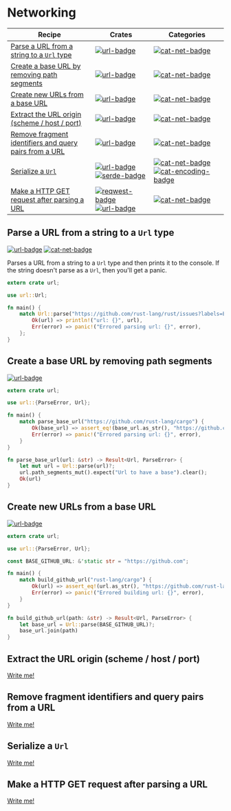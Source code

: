 # Networking

| Recipe | Crates | Categories |
|--------|--------|------------|
| [Parse a URL from a string to a `Url` type][ex-url-parse] | [![url-badge]][url] | [![cat-net-badge]][cat-net] |
| [Create a base URL by removing path segments][ex-url-base] | [![url-badge]][url] | [![cat-net-badge]][cat-net] |
| [Create new URLs from a base URL][ex-url-new-from-base] | [![url-badge]][url] | [![cat-net-badge]][cat-net] |
| [Extract the URL origin (scheme / host / port)][ex-url-origin] | [![url-badge]][url] | [![cat-net-badge]][cat-net] |
| [Remove fragment identifiers and query pairs from a URL][ex-url-rm-frag] | [![url-badge]][url] | [![cat-net-badge]][cat-net] |
| [Serialize a `Url`][ex-url-serialize] | [![url-badge]][url] [![serde-badge]][serde] | [![cat-net-badge]][cat-net] [![cat-encoding-badge]][cat-encoding]|
| [Make a HTTP GET request after parsing a URL][ex-url-reqwest] | [![reqwest-badge]][reqwest] [![url-badge]][url] | [![cat-net-badge]][cat-net] |

[ex-url-parse]: #ex-url-parse
<a name="ex-url-parse"/>
## Parse a URL from a string to a `Url` type

[![url-badge]][url] [![cat-net-badge]][cat-net]

Parses a URL from a string to a `Url` type and then prints it to the console. If the string doesn't parse as a `Url`, then you'll get a panic.

```rust
extern crate url;

use url::Url;

fn main() {
    match Url::parse("https://github.com/rust-lang/rust/issues?labels=E-easy&state=open") {
        Ok(url) => println!("url: {}", url),
        Err(error) => panic!("Errored parsing url: {}", error),
    };
}
```

[ex-url-base]: #ex-url-base
<a name="ex-url-base"></a>
## Create a base URL by removing path segments

[![url-badge]][url]
```rust
extern crate url;

use url::{ParseError, Url};

fn main() {
    match parse_base_url("https://github.com/rust-lang/cargo") {
        Ok(base_url) => assert_eq!(base_url.as_str(), "https://github.com/"),
        Err(error) => panic!("Errored parsing url: {}", error),
    }
}

fn parse_base_url(url: &str) -> Result<Url, ParseError> {
    let mut url = Url::parse(url)?;
    url.path_segments_mut().expect("Url to have a base").clear();
    Ok(url)
}
```

[ex-url-new-from-base]: #ex-url-new-from-base
<a name="ex-url-new-from-base"></a>
## Create new URLs from a base URL

[![url-badge]][url]
```rust
extern crate url;

use url::{ParseError, Url};

const BASE_GITHUB_URL: &'static str = "https://github.com";

fn main() {
    match build_github_url("rust-lang/cargo") {
        Ok(url) => assert_eq!(url.as_str(), "https://github.com/rust-lang/cargo"),
        Err(error) => panic!("Errored building url: {}", error),
    }
}

fn build_github_url(path: &str) -> Result<Url, ParseError> {
    let base_url = Url::parse(BASE_GITHUB_URL)?;
    base_url.join(path)
}
```

[ex-url-origin]: #ex-url-origin
<a name="ex-url-origin"></a>
## Extract the URL origin (scheme / host / port)

[Write me!](https://github.com/brson/rust-cookbook/issues/36)

[ex-url-rm-frag]: #ex-url-rm-frag
<a name="ex-url-rm-frag"></a>
## Remove fragment identifiers and query pairs from a URL

[Write me!](https://github.com/brson/rust-cookbook/issues/37)

[ex-url-serialize]: #ex-url-serialize
<a name="ex-url-serialize"></a>
## Serialize a `Url`

[Write me!](https://github.com/brson/rust-cookbook/issues/38)

[ex-url-reqwest]: #ex-url-reqwest
<a name="ex-url-reqwest"></a>
## Make a HTTP GET request after parsing a URL

[Write me!](https://github.com/brson/rust-cookbook/issues/39)

<!-- Categories -->

[cat-encoding-badge]: https://img.shields.io/badge/-encoding-red.svg
[cat-encoding]: https://crates.io/categories/encoding
[cat-net-badge]: https://img.shields.io/badge/-net-red.svg
[cat-net]: https://crates.io/categories/network-programming

<!-- Crates -->

[reqwest-badge]: https://img.shields.io/crates/v/reqwest.svg?label=reqwest
[reqwest]: https://docs.rs/url/
[serde-badge]: https://img.shields.io/crates/v/serde.svg?label=serde
[serde]: https://docs.rs/serde/
[url-badge]: https://img.shields.io/crates/v/url.svg?label=url
[url]: https://docs.rs/url/
